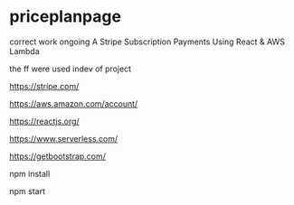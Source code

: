 # priceplanpage

correct work
ongoing
A Stripe Subscription Payments Using React & AWS Lambda

the ff were used indev of project

https://stripe.com/

https://aws.amazon.com/account/

https://reactjs.org/

https://www.serverless.com/

https://getbootstrap.com/

npm install

npm start

